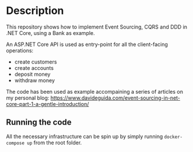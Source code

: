 # Description 

This repository shows how to implement Event Sourcing, CQRS and DDD in .NET Core, using a Bank as example.

An ASP.NET Core API is used as entry-point for all the client-facing operations:
- create customers
- create accounts
- deposit money
- withdraw money

The code has been used as example accompaining a series of articles on my personal blog: https://www.davideguida.com/event-sourcing-in-net-core-part-1-a-gentle-introduction/


## Running the code
All the necessary infrastructure can be spin up by simply running `docker-compose up` from the root folder. 
